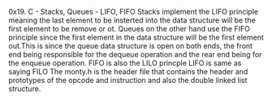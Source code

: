 0x19. C - Stacks, Queues - LIFO, FIFO
Stacks implement the LIFO principle meaning the last element to be insterted into the data structure will be the first element to be remove or ot.
Queues on the other hand use the FIFO principle since the first element in the data structure will be the first element out.This is since the queue data structure is open on both ends, the front end being responsible for the dequeue operation and the rear end being for the enqueue operation.
FIFO is also the LILO princple 
LIFO is same as saying FILO
The monty.h is the header file that contains the header and prototypes of the opcode and instruction and also the double linked list structure.

